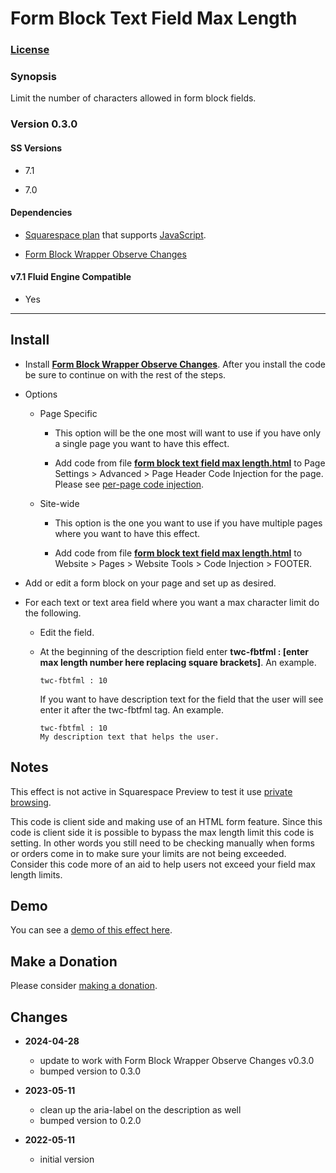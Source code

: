 # Form Block Text Field Max Length

### [License][1]

### Synopsis

Limit the number of characters allowed in form block fields.

### Version 0.3.0

#### SS Versions

  * 7.1
  
  * 7.0

#### Dependencies

  * [Squarespace plan][2] that supports [JavaScript][3].
  
  * [Form Block Wrapper Observe Changes][4]

#### v7.1 Fluid Engine Compatible

  * Yes

---

## Install

* Install **[Form Block Wrapper Observe Changes][4]**. After you install the
  code be sure to continue on with the rest of the steps.
  
* Options

  * Page Specific
  
    * This option will be the one most will want to use if you have only a
      single page you want to have this effect.
      
    * Add code from file **[form block text field max length.html][5]** to Page
      Settings > Advanced > Page Header Code Injection for the page. Please see
      [per-page code injection][6].
      
  * Site-wide
  
    * This option is the one you want to use if you have multiple pages where
      you want to have this effect.
      
    * Add code from file **[form block text field max length.html][5]** to
      Website > Pages > Website Tools > Code Injection > FOOTER.
      
* Add or edit a form block on your page and set up as desired.
  
* For each text or text area field where you want a max character limit do the
  following.
  
  * Edit the field.
    
  * At the beginning of the description field enter **twc-fbtfml : [enter max
    length number here replacing square brackets]**. An example.
    
    ```text
    twc-fbtfml : 10
    ```
    
    If you want to have description text for the field that the user will see
    enter it after the twc-fbtfml tag. An example.
    
    ```text
    twc-fbtfml : 10
    My description text that helps the user.
    ```

## Notes

This effect is not active in Squarespace Preview to test it use [private
browsing][6].

This code is client side and making use of an HTML form feature. Since this code
is client side it is possible to bypass the max length limit this code is
setting. In other words you still need to be checking manually when forms or
orders come in to make sure your limits are not being exceeded. Consider this
code more of an aid to help users not exceed your field max length limits.

## Demo

You can see a [demo of this effect here][7].

## Make a Donation

Please consider [making a donation][8].

## Changes

* **2024-04-28**

  * update to work with Form Block Wrapper Observe Changes v0.3.0
  * bumped version to 0.3.0
  
* **2023-05-11**

  * clean up the aria-label on the description as well
  * bumped version to 0.2.0
  
* **2022-05-11**

  * initial version

[1]: https://github.com/tomsWebConsulting/twcsl/blob/main/LICENSE.txt#L1
[2]: https://www.squarespace.com/pricing
[3]: https://en.wikipedia.org/wiki/JavaScript
[4]: https://github.com/tomsWebConsulting/twcsl/tree/main/Block/Form/Form%20Block%20Wrapper%20Observe%20Changes#form-block-wrapper-observe-changes
[5]: form%20block%20text%20field%20max%20length.html#L1
[6]: https://support.squarespace.com/hc/en-us/articles/205815908-Using-code-injection#toc-per-page-code-injection
[7]: https://toms-web-consulting-demos.squarespace.com/form-block-text-field-max-length?password=twcdemos
[8]: https://github.com/tomsWebConsulting/twcsl#make-a-donation
